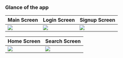### Glance of the app

| Main Screen  | Login Screen | Signup Screen |
| ------------- | ------------- | ------------- |
| <img src="https://imgur.com/Oiek9FI.png">  | <img src="https://imgur.com/RcJJYGc.png" >  | <img src="https://imgur.com/W6s8Oyx.png"> |

| Home Screen  | Search Screen |
| ------------- | ------------- |
| <img src="https://imgur.com/UDph9er.png">  | <img src="https://imgur.com/G4UH36h.png">  |
